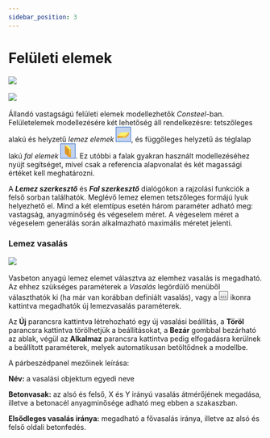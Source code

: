 ```yaml
---
sidebar_position: 3
---
```

# Felületi elemek

<!-- wp:image {"align":"right","id":33994,"width":264,"height":153,"sizeSlug":"full","linkDestination":"media","className":"is-style-editorskit-rounded"} -->

[![](https://Consteelsoftware.com/wp-content/uploads/2022/03/dial_fal.png)](./img/wp-content-uploads-2022-03-dial_fal.png)

<!-- /wp:image -->

<!-- wp:image {"align":"right","id":34001,"width":263,"height":155,"sizeSlug":"full","linkDestination":"media","className":"is-style-editorskit-rounded"} -->

[![](https://Consteelsoftware.com/wp-content/uploads/2022/03/dial_lemez-1.png)](./img/wp-content-uploads-2022-03-dial_lemez-1.png)

<!-- /wp:image -->

<!-- wp:paragraph -->

Állandó vastagságú felületi elemek modellezhetők _Consteel_-ban. Felületelemek modellezésére két lehetőség áll rendelkezésre: tetszőleges alakú és helyzetű _lemez elemek_ ![](./img/wp-content-uploads-2021-04-cmd_create_plate.png), és függőleges helyzetű ás téglalap lakú _fal elemek_ ![](./img/wp-content-uploads-2021-04-cmd_create_wall.png). Ez utóbbi a falak gyakran használt modellezéséhez nyújt segítséget, mivel csak a referencia alapvonalat és két magassági értéket kell meghatározni.

<!-- /wp:paragraph -->

<!-- wp:paragraph {"align":"justify"} -->

A _**Lemez szerkesztő**_ és _**Fal szerkesztő**_ dialógókon a rajzolási funkciók a felső sorban találhatók. Meglévő lemez elemen tetszőleges formájú lyuk helyezhető el. Mind a két elemtípus esetén három paraméter adható meg: vastagság, anyagminőség és végeselem méret. A végeselem méret a végeselem generálás során alkalmazható maximális méretet jelenti.

<!-- /wp:paragraph -->

<!-- wp:heading {"level":3} -->

### Lemez vasalás

<!-- /wp:heading -->

<!-- wp:image {"align":"right","id":34008,"width":344,"height":304,"sizeSlug":"full","linkDestination":"media","className":"is-style-editorskit-rounded"} -->

[![](https://Consteelsoftware.com/wp-content/uploads/2022/03/dial_lemez_vasalas.png)](./img/wp-content-uploads-2022-03-dial_lemez_vasalas.png)

<!-- /wp:image -->

<!-- wp:paragraph {"align":"justify"} -->

Vasbeton anyagú lemez elemet választva az elemhez vasalás is megadható. Az ehhez szükséges paraméterek a _Vasalás_ legördülő menüből választhatók ki (ha már van korábban definiált vasalás), vagy a ![](./img/wp-content-uploads-2021-04-3dots-button.png) ikonra kattintva megadhatók új lemezvasalás paraméterek.

<!-- /wp:paragraph -->

<!-- wp:paragraph -->

Az **Új** parancsra kattintva létrehozható egy új vasalási beállítás, a **Töröl** parancsra kattintva törölhetjük a beállításokat, a **Bezár** gombbal bezárható az ablak, végül az **Alkalmaz** parancsra kattintva pedig elfogadásra kerülnek a beállított paraméterek, melyek automatikusan betöltődnek a modellbe.

<!-- /wp:paragraph -->

<!-- wp:paragraph -->

A párbeszédpanel mezőinek leírása:

<!-- /wp:paragraph -->

<!-- wp:paragraph -->

**Név:** a vasalási objektum egyedi neve

<!-- /wp:paragraph -->

<!-- wp:paragraph -->

**Betonvasak:** az alsó és felső, X és Y irányú vasalás átmérőjének megadása, illetve a betonacél anyagminősége adható meg ebben a szakaszban.

<!-- /wp:paragraph -->

<!-- wp:paragraph -->

**Elsődleges vasalás iránya:** megadható a fővasalás iránya, illetve az alsó és felső oldali betonfedés.

<!-- /wp:paragraph -->

